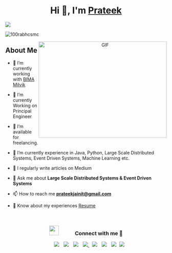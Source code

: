 <h1 align="center">Hi 👋, I'm <a href="https://prateeja.github.io" target="blank">
Prateek</a></h1>
<p>
  <a href="https://github.com/DenverCoder1/readme-typing-svg"><img src="https://readme-typing-svg.herokuapp.com?&font=IBM+Plex+Sans&color=abcdef&size=20&lines=Welcome+to+my+GitHub+Profile!;I'm+a+Software+Engineer" /></a>
</p>

<p align="left"> <img src="https://komarev.com/ghpvc/?username=prateeja&label=Profile%20views&color=0e75b6&style=flat" alt="100rabhcsmc" /> </p>

<a target="_blank" align="center">
  <img align="right" top="500" height="300" width="400" alt="GIF" src="https://media.giphy.com/media/SWoSkN6DxTszqIKEqv/giphy.gif">
</a>

## About Me

- 🔭 I’m currently working with <a href="https://bimamilvik.com/" target="blank">BIMA Milvik</a> 

- 🌱 I’m currently Working on Principal Engineer

- 🤝 I’m available for freelancing.

- 🌱 I’m currently experience in Java, Python, Large Scale Distributed Systems, Event Driven Systems, Machine Learning etc. 

- 📝 I regularly write articles on Medium

- 💬 Ask me about **Large Scale Distributed Systems & Event Driven Systems** 

- 📫 How to reach me **prateekjainit@gmail.com**

- 📄 Know about my experiences <a href="https://github.com/prateeja" target="blank">Resume</a>
<br/>
<h3 align="center" > <img src="https://media.giphy.com/media/iY8CRBdQXODJSCERIr/giphy.gif" width="30" height="30" style="margin-right: 50px;">Connect with me 🤝 </h3>

<p align="center">

 <div align="center"  class="icons-social" style="margin-left: 10px;">
        <a style="margin-left: 10px;"  target="_blank" href="https://www.linkedin.com/in/prateeja/">
			<img src="https://img.icons8.com/doodle/40/000000/linkedin--v2.png"></a>
        <a style="margin-left: 10px;" target="_blank" href="https://github.com/prateeja">
		<img src="https://img.icons8.com/doodle/40/000000/github--v1.png"></a>
	<a style="margin-left: 10px;" target="_blank" href="https://stackoverflow.com/users/4345744/prateek-jain?tab=profile">
				<img src="https://img.icons8.com/external-tal-revivo-color-tal-revivo/40/000000/external-stack-overflow-is-a-question-and-answer-site-for-professional-logo-color-tal-revivo.png"></a>
	<a style="margin-left: 10px;" target="_blank" href="https://dev.to/prateeja">
		<img src="https://img.icons8.com/windows/45/null/dev.png"/>
        <a style="margin-left: 10px;" target="_blank" href="https://www.instagram.com/__prateek.jain__/">
			<img src="https://img.icons8.com/doodle/40/000000/instagram-new--v2.png"></a>
	<a style="margin-left: 10px;" target="_blank" href="https://twitter.com/prateekjainit">
			<img src="https://img.icons8.com/doodle/40/000000/twitter-squared--v2.png" ></a>
	<a style="margin-left: 10px;" target="_blank" href="https://www.youtube.com/channel/UC2cjNzqfNDpdC8Wfrr04rFA?view_as=subscriber">
				<img src="https://img.icons8.com/doodle/40/000000/youtube--v2.png" ></a>
	<a style="margin-left: 5px;" target="_blank" href="https://github.com/prateeja/resume.pdf">
					<img src="https://img.icons8.com/plasticine/40/000000/resume.png" ></a>
      </div>

</p>
